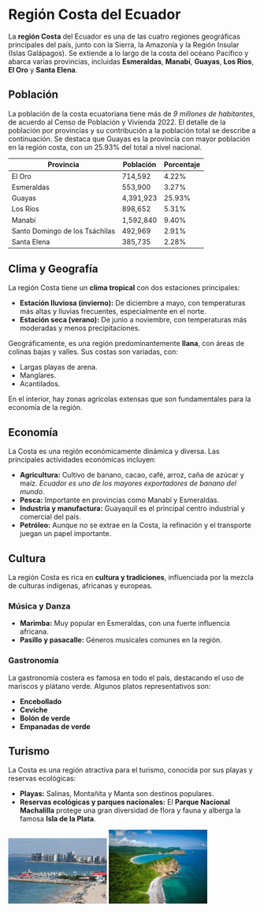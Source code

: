 # Región Costa del Ecuador

La **región Costa** del Ecuador es una de las cuatro regiones geográficas principales del país, junto con la Sierra, la Amazonía y la Región Insular (Islas Galápagos). Se extiende a lo largo de la costa del océano Pacífico y abarca varias provincias, incluidas **Esmeraldas**, **Manabí**, **Guayas**, **Los Ríos**, **El Oro** y **Santa Elena**.

## Población

La población de la costa ecuatoriana tiene más de *9 millones de habitantes*, de acuerdo al Censo de Población y Vivienda 2022. El detalle de la población por provincias y su contribución a la población total se describe a continuación. Se destaca que Guayas es la provincia con mayor población en la región costa, con un 25.93% del total a nivel nacional.

| Provincia                | Población | Porcentaje |
|--------------------------|-----------|------------|
| El Oro                    | 714,592   | 4.22%      |
| Esmeraldas                | 553,900   | 3.27%      |
| Guayas                    | 4,391,923 | 25.93%     |
| Los Ríos                  | 898,652   | 5.31%      |
| Manabí                    | 1,592,840 | 9.40%      |
| Santo Domingo de los Tsáchilas | 492,969   | 2.91%      |
| Santa Elena               | 385,735   | 2.28%      |

## Clima y Geografía

La región Costa tiene un **clima tropical** con dos estaciones principales:

- **Estación lluviosa (invierno):** De diciembre a mayo, con temperaturas más altas y lluvias frecuentes, especialmente en el norte.
- **Estación seca (verano):** De junio a noviembre, con temperaturas más moderadas y menos precipitaciones.

Geográficamente, es una región predominantemente **llana**, con áreas de colinas bajas y valles. Sus costas son variadas, con:

- Largas playas de arena.
- Manglares.
- Acantilados.

En el interior, hay zonas agrícolas extensas que son fundamentales para la economía de la región.

## Economía

La Costa es una región económicamente dinámica y diversa. Las principales actividades económicas incluyen:

- **Agricultura:** Cultivo de banano, cacao, café, arroz, caña de azúcar y maíz. *Ecuador es uno de los mayores exportadores de banano del mundo*.
- **Pesca:** Importante en provincias como Manabí y Esmeraldas.
- **Industria y manufactura:** Guayaquil es el principal centro industrial y comercial del país.
- **Petróleo:** Aunque no se extrae en la Costa, la refinación y el transporte juegan un papel importante.

## Cultura

La región Costa es rica en **cultura y tradiciones**, influenciada por la mezcla de culturas indígenas, africanas y europeas.

### Música y Danza

- **Marimba:** Muy popular en Esmeraldas, con una fuerte influencia africana.
- **Pasillo y pasacalle:** Géneros musicales comunes en la región.

### Gastronomía

La gastronomía costera es famosa en todo el país, destacando el uso de mariscos y plátano verde. Algunos platos representativos son:

- **Encebollado**
- **Ceviche**
- **Bolón de verde**
- **Empanadas de verde**

## Turismo

La Costa es una región atractiva para el turismo, conocida por sus playas y reservas ecológicas:

- **Playas:** Salinas, Montañita y Manta son destinos populares.
- **Reservas ecológicas y parques nacionales:** El **Parque Nacional Machalilla** protege una gran diversidad de flora y fauna y alberga la famosa **Isla de la Plata**.
 
<img src="images/costa_ec.jpg" alt="Vista de zona turistica de la costa" width="200"/> <img src="images/costa_ec2.jpg" alt="Playa de la costa" width="200"/>
